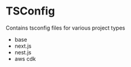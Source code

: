 # TSConfig

Contains tsconfig files for various project types

- base
- next.js
- nest.js
- aws cdk
